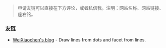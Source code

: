 > 申请友链可以直接在下方评论，或者私信我。注明：网站名称、网站链接、座右铭。

### 友链

+ [WeiXiaochen's blog](https://blog.weixiaochen.cn) - Draw lines from dots and facet from lines.



